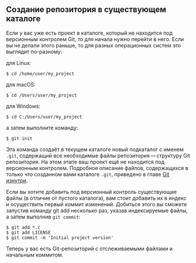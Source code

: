 ## Создание репозитория в существующем каталоге

Если у вас уже есть проект в каталоге, который не находится под версионным контролем Git, то для начала нужно перейти в него. Если вы не делали этого раньше, то для разных операционных систем это выглядит по-разному:

для Linux:
```
$ cd /home/user/my_project
```
для macOS:
```
$ cd /Users/user/my_project
```
для Windows:
```
$ cd C:/Users/user/my_project
```
а затем выполните команду:
```
$ git init
```
Эта команда создаёт в текущем каталоге новый подкаталог с именем `.git`, содержащий все необходимые файлы репозитория — структуру Git репозитория. На этом этапе ваш проект ещё не находится под версионным контролем. Подробное описание файлов, содержащихся в только что созданном вами каталоге `.git`, приведено в главе [Git изнутри](https://git-scm.com/book/ru/v2/ch00/ch10-git-internals).

Если вы хотите добавить под версионный контроль существующие файлы (в отличие от пустого каталога), вам стоит добавить их в индекс и осуществить первый коммит изменений. Добиться этого вы сможете запустив команду git add несколько раз, указав индексируемые файлы, а затем выполнив `git commit`:

```
$ git add *.c
$ git add LICENSE
$ git commit -m 'Initial project version'
```
Теперь у вас есть Git-репозиторий с отслеживаемыми файлами и начальным коммитом.
